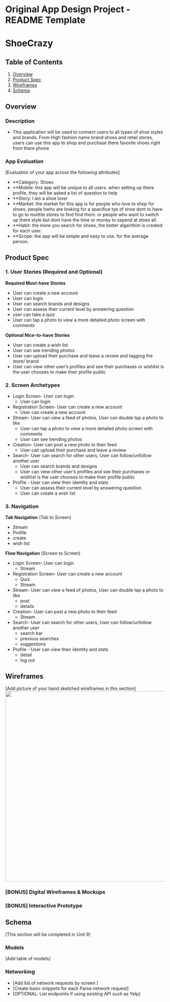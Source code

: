 Original App Design Project - README Template
===

# ShoeCrazy

## Table of Contents
1. [Overview](#Overview)
1. [Product Spec](#Product-Spec)
1. [Wireframes](#Wireframes)
2. [Schema](#Schema)

## Overview
### Description
- This application will be used to connect users to all types of shoe styles and brands. From High fashion name brand shoes and retail stores, users can use this app to shop and purchase there favorite shoes right from there phone

### App Evaluation
[Evaluation of your app across the following attributes]
- **Category: Shoes
- **Mobile: this app will be unique to all users. when setting up there profile, they will be asked a list of question to help 
- **Story: I am a shoe lover
- **Market: the market for this app is for people who love to shop for shoes, people hwho are looking for a spacifice tye of shoe dont to have to go to muiltile stores to find find them. or people who want to switch up there style but dont have the time or money to sspend at stoes all.  
- **Habit: the more you search for shoes, the better algarithim is created for each user.
- **Scope: the app will be simple and easy to use. for the average person. 

## Product Spec

### 1. User Stories (Required and Optional)

**Required Must-have Stories**

* User can create a new account
* User can login
* User can search brands and designs
* User can assess their current level by answering question
* user can take a quiz
* User can tap a photo to view a more detailed photo screen with comments

**Optional Nice-to-have Stories**

* User can create a wish list
* User can see trending photos
* User can upload their purchase and leave a review and tagging the store/ brand
* User can view other user’s profiles and see their purchases or wishlist is the user chooses to make their profile public

### 2. Screen Archetypes

* Login Screen- User can login
    * User can login
* Registration Screen- User can create a new account
    * User can create a new account
* Stream- User can view a feed of photos, User can double tap a photo to like
    * User can tap a photo to view a more detailed photo screen with comments
    * User can see trending photos
* Creation- User can post a new photo to their feed
    * User can upload their purchase and leave a review
* Search- User can search for other users, User can follow/unfollow another user
    * User can search brands and designs
    * User can view other user’s profiles and see their purchases or wishlist is the user chooses to make their profile public
* Profile - User can view their identity and stats
    * User can assess their current level by answering question
    * User can create a wish list

### 3. Navigation

**Tab Navigation** (Tab to Screen)

* Stream 
* Profile
* create
* wish list


**Flow Navigation** (Screen to Screen)


* Login Screen- User can login
    * Stream
* Registration Screen- User can create a new account
    * Quiz
    * Stream
* Stream- User can view a feed of photos, User can double tap a photo to like
    * post
    * details
* Creation- User can post a new photo to their feed
    * Stream
* Search- User can search for other users, User can follow/unfollow another user
    * search bar
    * previous searches 
    * suggestions
* Profile - User can view their identity and stats
    * detail
    * log out

## Wireframes
[Add picture of your hand sketched wireframes in this section]
<img src="YOUR_WIREFRAME_IMAGE_URL" width=600>

### [BONUS] Digital Wireframes & Mockups

### [BONUS] Interactive Prototype

## Schema 
[This section will be completed in Unit 9]
### Models
[Add table of models]
### Networking
- [Add list of network requests by screen ]
- [Create basic snippets for each Parse network request]
- [OPTIONAL: List endpoints if using existing API such as Yelp]

